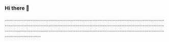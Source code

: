 ### Hi there 👋

................................................................................................................................................................................................................................................................................................................................................................................................................